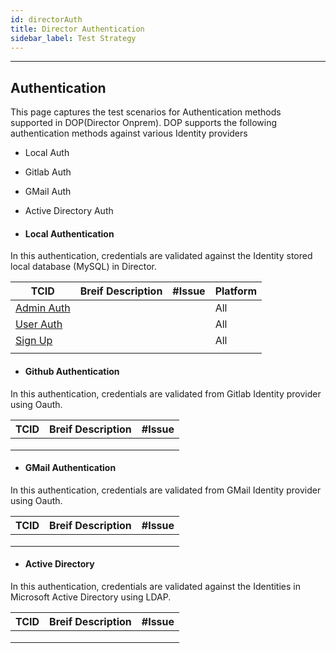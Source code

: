 ```yaml
---
id: directorAuth
title: Director Authentication
sidebar_label: Test Strategy
---
```

------

## Authentication
This page captures the test scenarios for Authentication methods supported in DOP(Director Onprem). DOP supports the following authentication methods against various Identity providers
- Local Auth
- Gitlab Auth
- GMail Auth
- Active Directory Auth


- #### Local Authentication

In this authentication, credentials are validated against the Identity stored local database (MySQL) in Director.



| TCID                        | Breif Description | #Issue | Platform |
| --------------------------- | ----------------- | ------ | -------- |
| [Admin Auth](tcid-aula01)   |                   |        | All      |
| [User Auth](tcid-aula02)    |                   |        | All      |
| [Sign Up](tcid-aula03)      |                   |        | All      |
|                             |                   |        |          |



- #### Github Authentication

In this authentication, credentials are validated from Gitlab Identity provider using Oauth.

| TCID | Breif Description | #Issue |
| ---- | ----------------- | ------ |
|      |                   |        |
|      |                   |        |
|      |                   |        |



- #### GMail Authentication

In this authentication, credentials are validated from GMail Identity provider using Oauth.



| TCID | Breif Description | #Issue |
| ---- | ----------------- | ------ |
|      |                   |        |
|      |                   |        |
|      |                   |        |

- #### Active Directory

In this authentication, credentials are validated against the Identities in Microsoft Active Directory using LDAP.



| TCID | Breif Description | #Issue |
| ---- | ----------------- | ------ |
|      |                   |        |
|      |                   |        |
|      |                   |        |

